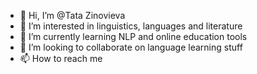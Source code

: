 - 👋 Hi, I’m @Tata Zinovieva
- 👀 I’m interested in linguistics, languages and literature
- 🌱 I’m currently learning NLP and online education tools
- 💞️ I’m looking to collaborate on language learning stuff
- 📫 How to reach me 

<!---
Tata-Z/Tata-Z is a ✨ special ✨ repository because its `README.md` (this file) appears on your GitHub profile.
You can click the Preview link to take a look at your changes.
--->
